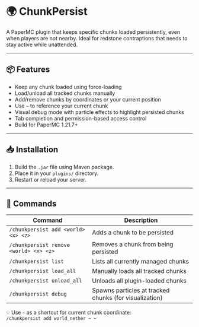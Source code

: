 # 🌍 ChunkPersist

A PaperMC plugin that keeps specific chunks loaded persistently, even when players are not nearby. Ideal for redstone contraptions that needs to stay active while unattended.

---

## 📦 Features

- Keep any chunk loaded using force-loading
- Load/unload all tracked chunks manually
- Add/remove chunks by coordinates or your current position
- Use `~` to reference your current chunk
- Visual debug mode with particle effects to highlight persisted chunks
- Tab completion and permission-based access control
- Build for PaperMC 1.21.7+

---

## 📥 Installation

1. Build the `.jar` file using Maven package.
2. Place it in your `plugins/` directory.
3. Restart or reload your server.

---

## 💬 Commands

| Command | Description |
|--------|-------------|
| `/chunkpersist add <world> <x> <z>` | Adds a chunk to be persisted |
| `/chunkpersist remove <world> <x> <z>` | Removes a chunk from being persisted |
| `/chunkpersist list` | Lists all currently managed chunks |
| `/chunkpersist load_all` | Manually loads all tracked chunks |
| `/chunkpersist unload_all` | Unloads all plugin-loaded chunks |
| `/chunkpersist debug` | Spawns particles at tracked chunks (for visualization) |

💡 Use `~` as a shortcut for current chunk coordinate:  
`/chunkpersist add world_nether ~ ~`
